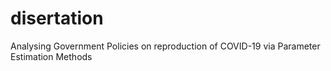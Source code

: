 # disertation
Analysing Government Policies on reproduction of COVID-19 via Parameter Estimation Methods
